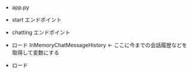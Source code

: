 - app.py
- start エンドポイント

- chatting エンドポイント
- ロード InMemoryChatMessageHistory ← ここに今までの会話履歴などを取得して変数にする
- ロード
